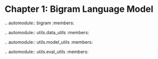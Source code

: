 # Chapter 1: Bigram Language Model

.. automodule:: bigram
   :members:

.. automodule:: utils.data_utils
   :members:

.. automodule:: utils.model_utils
   :members:

.. automodule:: utils.eval_utils
   :members:
